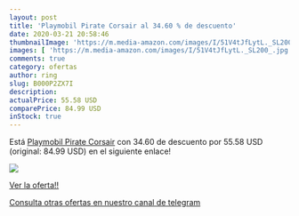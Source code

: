 ```yaml
---
layout: post
title: 'Playmobil Pirate Corsair al 34.60 % de descuento'
date: 2020-03-21 20:58:46
thumbnailImage: 'https://m.media-amazon.com/images/I/51V4tJfLytL._SL200_.jpg'
images: [ 'https://m.media-amazon.com/images/I/51V4tJfLytL._SL200_.jpg' ]
comments: true
category: ofertas
author: ring
slug: B000P2ZX7I
description:
actualPrice: 55.58 USD
comparePrice: 84.99 USD
inStock: true
---
```


Está [Playmobil Pirate Corsair](https://www.amazon.com/dp/B000P2ZX7I/?tag=redken08-20) con 34.60 de descuento por 55.58 USD (original: 84.99 USD) en el siguiente enlace!

[![](https://m.media-amazon.com/images/I/51V4tJfLytL._SL200_.jpg)](https://www.amazon.com/dp/B000P2ZX7I/?tag=redken08-20)

[Ver la oferta!!](https://www.amazon.com/dp/B000P2ZX7I/?tag=redken08-20)

[Consulta otras ofertas en nuestro canal de telegram](https://t.me/s/ofertas25)
